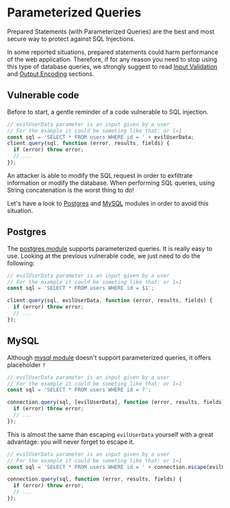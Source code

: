 Parameterized Queries
=====================

Prepared Statements (with Parameterized Queries) are the best and most secure
way to protect against SQL Injections.

In some reported situations, prepared statements could harm performance of the
web application. Therefore, if for any reason you need to stop using this type
of database queries, we strongly suggest to read [Input Validation][1] and
[Output Encoding][2] sections.

## Vulnerable code

Before to start, a gentle reminder of a code vulnerable to SQL injection.

```javascript
// evilUserData parameter is an input given by a user
// For the example it could be someting like that: or 1=1
const sql = 'SELECT * FROM users WHERE id = ' + evilUserData;
client.query(sql, function (error, results, fields) {
  if (error) throw error;
  // ...
});
```

An attacker is able to modify the SQL request in order to exfiltrate
information or modify the database.
When performing SQL queries, using String concatenation is the worst thing to
do!

Let's have a look to [Postgres][3] and [MySQL][4] modules in order to avoid
this situation.

## Postgres

The [postgres module][5] supports parameterized queries. It is really easy
to use.
Looking at the previous vulnerable code, we just need to do the following:

```javascript
// evilUserData parameter is an input given by a user
// For the example it could be someting like that: or 1=1
const sql = 'SELECT * FROM users WHERE id = $1';

client.query(sql, evilUserData, function (error, results, fields) {
  if (error) throw error;
  // ...
});
```

## MySQL

Although [mysql module][6] doesn't support parameterized queries, it offers
placeholder `?`

```javascript
// evilUserData parameter is an input given by a user
// For the example it could be someting like that: or 1=1
const sql = 'SELECT * FROM users WHERE id = ?';

connection.query(sql, [evilUserData], function (error, results, fields) {
  if (error) throw error;
  // ...
});
```

This is almost the same than escaping `evilUserData` yourself with a great
advantage: you will never forget to escape it.


```javascript
// evilUserData parameter is an input given by a user
// For the example it could be someting like that: or 1=1
const sql = 'SELECT * FROM users WHERE id = ' + connection.escape(evilUserData);

connection.query(sql, function (error, results, fields) {
  if (error) throw error;
  // ...
});
```

[1]: /input-validation/README.md
[2]: /output-encodeing/README.md
[3]: https://node-postgres.com/features/queries#parameterized-query
[4]: https://github.com/mysqljs/mysql#escaping-query-values
[5]: https://www.npmjs.com/package/pg
[6]: https://www.npmjs.com/package/mysql
